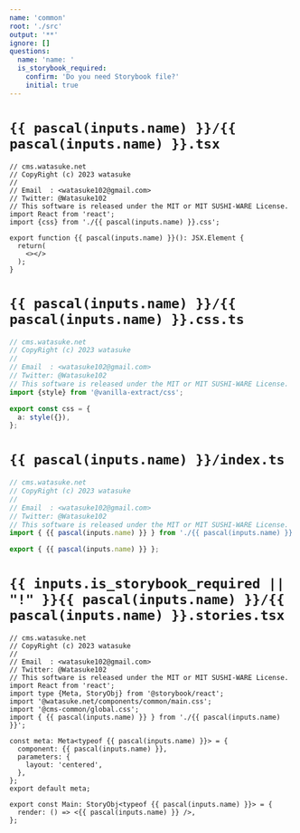 ```yaml
---
name: 'common'
root: './src'
output: '**'
ignore: []
questions:
  name: 'name: '
  is_storybook_required:
    confirm: 'Do you need Storybook file?'
    initial: true
---
```


# `{{ pascal(inputs.name) }}/{{ pascal(inputs.name) }}.tsx`

```tsx
// cms.watasuke.net
// CopyRight (c) 2023 watasuke
//
// Email  : <watasuke102@gmail.com>
// Twitter: @Watasuke102
// This software is released under the MIT or MIT SUSHI-WARE License.
import React from 'react';
import {css} from './{{ pascal(inputs.name) }}.css';

export function {{ pascal(inputs.name) }}(): JSX.Element {
  return(
    <></>
  );
}

```

# `{{ pascal(inputs.name) }}/{{ pascal(inputs.name) }}.css.ts`

```ts
// cms.watasuke.net
// CopyRight (c) 2023 watasuke
//
// Email  : <watasuke102@gmail.com>
// Twitter: @Watasuke102
// This software is released under the MIT or MIT SUSHI-WARE License.
import {style} from '@vanilla-extract/css';

export const css = {
  a: style({}),
};
```

# `{{ pascal(inputs.name) }}/index.ts`

```ts
// cms.watasuke.net
// CopyRight (c) 2023 watasuke
//
// Email  : <watasuke102@gmail.com>
// Twitter: @Watasuke102
// This software is released under the MIT or MIT SUSHI-WARE License.
import { {{ pascal(inputs.name) }} } from './{{ pascal(inputs.name) }}';

export { {{ pascal(inputs.name) }} };

```

# `{{ inputs.is_storybook_required || "!" }}{{ pascal(inputs.name) }}/{{ pascal(inputs.name) }}.stories.tsx`

```tsx
// cms.watasuke.net
// CopyRight (c) 2023 watasuke
//
// Email  : <watasuke102@gmail.com>
// Twitter: @Watasuke102
// This software is released under the MIT or MIT SUSHI-WARE License.
import React from 'react';
import type {Meta, StoryObj} from '@storybook/react';
import '@watasuke.net/components/common/main.css';
import '@cms-common/global.css';
import { {{ pascal(inputs.name) }} } from './{{ pascal(inputs.name) }}';

const meta: Meta<typeof {{ pascal(inputs.name) }}> = {
  component: {{ pascal(inputs.name) }},
  parameters: {
    layout: 'centered',
  },
};
export default meta;

export const Main: StoryObj<typeof {{ pascal(inputs.name) }}> = {
  render: () => <{{ pascal(inputs.name) }} />,
};

```
